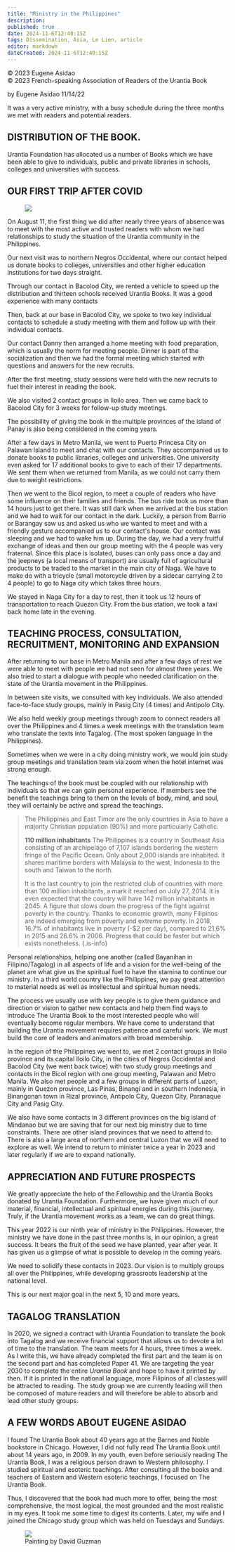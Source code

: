 ```yaml
---
title: "Ministry in the Philippines"
description: 
published: true
date: 2024-11-6T12:40:15Z
tags: Dissemination, Asia, Le Lien, article
editor: markdown
dateCreated: 2024-11-6T12:40:15Z
---
```


<p class="v-card v-sheet theme--light grey lighten-3 px-2">© 2023 Eugene Asidao<br>© 2023 French-speaking Association of Readers of the Urantia Book</p>


by Eugene Asidao 11/14/22

It was a very active ministry, with a busy schedule during the three months we met with readers and potential readers.

## DISTRIBUTION OF THE BOOK.

Urantia Foundation has allocated us a number of Books which we have been able to give to individuals, public and private libraries in schools, colleges and universities with success.

## OUR FIRST TRIP AFTER COVID

<figure id="Figure_12" class="image urantiapedia image-style-align-right">
<img src="/image/article/Le_Lien/images_03/131.jpg">
</figure>

On August 11, the first thing we did after nearly three years of absence was to meet with the most active and trusted readers with whom we had relationships to study the situation of the Urantia community in the Philippines.

Our next visit was to northern Negros Occidental, where our contact helped us donate books to colleges, universities and other higher education institutions for two days straight.

Through our contact in Bacolod City, we rented a vehicle to speed up the distribution and thirteen schools received Urantia Books. It was a good experience with many contacts

Then, back at our base in Bacolod City, we spoke to two key individual contacts to schedule a study meeting with them and follow up with their individual contacts.

Our contact Danny then arranged a home meeting with food preparation, which is usually the norm for meeting people. Dinner is part of the socialization and then we had the formal meeting which started with questions and answers for the new recruits.

After the first meeting, study sessions were held with the new recruits to fuel their interest in reading the book.

We also visited 2 contact groups in Iloilo area. Then we came back to Bacolod City for 3 weeks for follow-up study meetings.

The possibility of giving the book in the multiple provinces of the island of Panay is also being considered in the coming years.

After a few days in Metro Manila, we went to Puerto Princesa City on Palawan Island to meet and chat with our contacts. They accompanied us to donate books to public libraries, colleges and universities. One university even asked for 17 additional books to give to each of their 17 departments. We sent them when we returned from Manila, as we could not carry them due to weight restrictions.

Then we went to the Bicol region, to meet a couple of readers who have some influence on their families and friends. The bus ride took us more than 14 hours just to get there. It was still dark when we arrived at the bus station and we had to wait for our contact in the dark. Luckily, a person from Barrio or Barangay saw us and asked us who we wanted to meet and with a friendly gesture accompanied us to our contact's house. Our contact was sleeping and we had to wake him up. During the day, we had a very fruitful exchange of ideas and then our group meeting with the 4 people was very fraternal. Since this place is isolated, buses can only pass once a day and the jeepneys (a local means of transport) are usually full of agricultural products to be traded to the market in the main city of Naga. We have to make do with a tricycle (small motorcycle driven by a sidecar carrying 2 to 4 people) to go to Naga city which takes three hours.

We stayed in Naga City for a day to rest, then it took us 12 hours of transportation to reach Quezon City. From the bus station, we took a taxi back home late in the evening.

## TEACHING PROCESS, CONSULTATION, RECRUITMENT, MONITORING AND EXPANSION

After returning to our base in Metro Manila and after a few days of rest we were able to meet with people we had not seen for almost three years. We also tried to start a dialogue with people who needed clarification on the state of the Urantia movement in the Philippines.

In between site visits, we consulted with key individuals. We also attended face-to-face study groups, mainly in Pasig City (4 times) and Antipolo City.

We also held weekly group meetings through zoom to connect readers all over the Philippines and 4 times a week meetings with the translation team who translate the texts into Tagalog. (The most spoken language in the Philippines).

Sometimes when we were in a city doing ministry work, we would join study group meetings and translation team via zoom when the hotel internet was strong enough.

The teachings of the book must be coupled with our relationship with individuals so that we can gain personal experience. If members see the benefit the teachings bring to them on the levels of body, mind, and soul, they will certainly be active and spread the teachings.

> The Philippines and East Timor are the only countries in Asia to have a majority Christian population (90%) and more particularly Catholic.
> 
> **110 million inhabitants** The Philippines is a country in Southeast Asia consisting of an archipelago of 7,107 islands bordering the western fringe of the Pacific Ocean. Only about 2,000 islands are inhabited. It shares maritime borders with Malaysia to the west, Indonesia to the south and Taiwan to the north.
> 
> It is the last country to join the restricted club of countries with more than 100 million inhabitants, a mark it reached on July 27, 2014. It is even expected that the country will have 142 million inhabitants in 2045. A figure that slows down the progress of the fight against poverty in the country. Thanks to economic growth, many Filipinos are indeed emerging from poverty and extreme poverty. In 2018, 16.7% of inhabitants live in poverty (-$2 per day), compared to 21.6% in 2015 and 26.6% in 2006. Progress that could be faster but which exists nonetheless.
{.is-info}


Personal relationships, helping one another (called Bayanihan in Filipino/Tagalog) in all aspects of life and a vision for the well-being of the planet are what give us the spiritual fuel to have the stamina to continue our ministry. In a third world country like the Philippines, we pay great attention to material needs as well as intellectual and spiritual human needs.

The process we usually use with key people is to give them guidance and direction or vision to gather new contacts and help them find ways to introduce The Urantia Book to the most interested people who will eventually become regular members. We have come to understand that building the Urantia movement requires patience and careful work. We must build the core of leaders and animators with broad membership.

In the region of the Philippines we went to, we met 2 contact groups in Iloilo province and its capital Iloilo City, in the cities of Negros Occidental and Bacolod City (we went back twice) with two study group meetings and contacts in the Bicol region with one group meeting, Palawan and Metro Manila. We also met people and a few groups in different parts of Luzon, mainly in Quezon province, Las Pinas, Binangi and in southern Indonesia, in Binangonan town in Rizal province, Antipolo City, Quezon City, Paranaque City and Pasig City.

We also have some contacts in 3 different provinces on the big island of Mindanao but we are saving that for our next big ministry due to time constraints. There are other island provinces that we need to attend to. There is also a large area of northern and central Luzon that we will need to explore as well. We intend to return to minister twice a year in 2023 and later regularly if we are to expand nationally.

## APPRECIATION AND FUTURE PROSPECTS

We greatly appreciate the help of the Fellowship and the Urantia Books donated by Urantia Foundation. Furthermore, we have given much of our material, financial, intellectual and spiritual energies during this journey. Truly, if the Urantia movement works as a team, we can do great things.

This year 2022 is our ninth year of ministry in the Philippines. However, the ministry we have done in the past three months is, in our opinion, a great success. It bears the fruit of the seed we have planted, year after year. It has given us a glimpse of what is possible to develop in the coming years.

We need to solidify these contacts in 2023. Our vision is to multiply groups all over the Philippines, while developing grassroots leadership at the national level.

This is our next major goal in the next 5, 10 and more years.

## TAGALOG TRANSLATION

In 2020, we signed a contract with Urantia Foundation to translate the book into Tagalog and we receive financial support that allows us to devote a lot of time to the translation. The team meets for 4 hours, three times a week. As I write this, we have already completed the first part and the team is on the second part and has completed Paper 41. We are targeting the year 2030 to complete the entire _Urantia Book_ and hope to have it printed by then. If it is printed in the national language, more Filipinos of all classes will be attracted to reading. The study group we are currently leading will then be composed of mature readers and will therefore be able to absorb and lead other study groups.

## A FEW WORDS ABOUT EUGENE ASIDAO

I found The Urantia Book about 40 years ago at the Barnes and Noble bookstore in Chicago. However, I did not fully read The Urantia Book until about 14 years ago, in 2009. In my youth, even before seriously reading The Urantia Book, I was a religious person drawn to Western philosophy. I studied spiritual and esoteric teachings. After consulting all the books and teachers of Eastern and Western esoteric teachings, I focused on The Urantia Book.

Thus, I discovered that the book had much more to offer, being the most comprehensive, the most logical, the most grounded and the most realistic in my eyes. It took me some time to digest its contents. Later, my wife and I joined the Chicago study group which was held on Tuesdays and Sundays.

<figure id="Figure_13" class="image urantiapedia">
<img src="/image/article/Le_Lien/images_03/132.jpg">
<figcaption>Painting by David Guzman</figcaption>
</figure>

